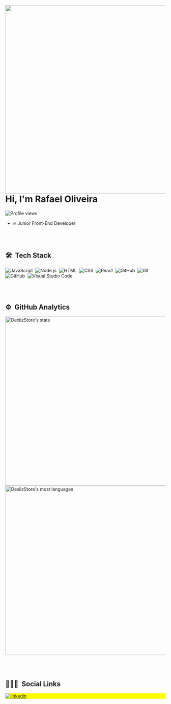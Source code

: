 <img align="right" height="590em" src="https://raw.githubusercontent.com/gist/DexiizStore/6bcbeb65ae40a2bcfa053ff07c9f3a9b/raw/f41bfeefdc137553b1481f4d02a15f739286307f/githubCard.svg"/>
<h1 align="left">Hi, I'm Rafael Oliveira</h1>
<p align="left"> <img src="https://komarev.com/ghpvc/?username=dexiizstore&color=blue" alt="Profile views" /> </p>



- 🔥 Junior Front-End Developer

<br><br>

## 🛠 &nbsp;Tech Stack

![JavaScript](https://img.shields.io/badge/-JavaScript-05122A?style=flat&logo=javascript)&nbsp;
![Node.js](https://img.shields.io/badge/-Node.js-05122A?style=flat&logo=node.js)&nbsp;
![HTML](https://img.shields.io/badge/-HTML5-05122A?style=flat&logo=HTML5)&nbsp;
![CSS](https://img.shields.io/badge/-CSS3-05122A?style=flat&logo=CSS3&logoColor=1572B6)&nbsp;
![React](https://img.shields.io/badge/-React-05122A?style=flat&logo=react)&nbsp;
![GitHub](https://img.shields.io/badge/-JQuery-05122A?style=flat&logo=jquery)&nbsp;
![Git](https://img.shields.io/badge/-Git-05122A?style=flat&logo=git)&nbsp;
![GitHub](https://img.shields.io/badge/-GitHub-05122A?style=flat&logo=github)&nbsp;
![Visual Studio Code](https://img.shields.io/badge/-Visual%20Studio%20Code-05122A?style=flat&logo=visual-studio-code&logoColor=007ACC)&nbsp;

<br><br>

## ⚙️ &nbsp;GitHub Analytics

<p align="left">
<img width="530em" src="https://github-readme-stats.vercel.app/api?username=dexiizstore&show_icons=true&theme=vision-friendly-dark" alt="DexiizStore's stats"/>
<img width="530em" src="https://github-readme-stats.vercel.app/api/top-langs/?username=dexiizstore&layout=compact&theme=vision-friendly-dark" alt="DexiizStore's most languages"/>
</p>

<br><br>

## 👨🏽‍🦲 &nbsp;Social Links

<p align="left" style="background:yellow">
<a href="https://linkedin.com/in/rafael-oliveirac" target="_blank">
  <img align="center" src="https://img.shields.io/badge/-RafaelOliveira-05122A?style=flat&logo=linkedin" alt="linkedin"/>
</a>
</p>

<!--
**DexiizStore/DexiizStore** is a ✨ _special_ ✨ repository because its `README.md` (this file) appears on your GitHub profile.

Here are some ideas to get you started:

- 🔭 I’m currently working on ...
- 🌱 I’m currently learning ...
- 👯 I’m looking to collaborate on ...
- 🤔 I’m looking for help with ...
- 💬 Ask me about ...
- 📫 How to reach me: ...
- 😄 Pronouns: ...
- ⚡ Fun fact: ...
-->
